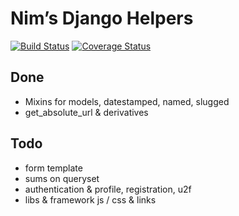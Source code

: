 # Nim’s Django Helpers
[![Build Status](https://travis-ci.org/nim65s/ndh.svg?branch=master)](https://travis-ci.org/nim65s/ndh)
[![Coverage Status](https://coveralls.io/repos/github/nim65s/ndh/badge.svg?branch=master)](https://coveralls.io/github/nim65s/ndh?branch=master)

## Done

- Mixins for models, datestamped, named, slugged
- get_absolute_url & derivatives

## Todo

- form template
- sums on queryset
- authentication & profile, registration, u2f
- libs & framework js / css & links
